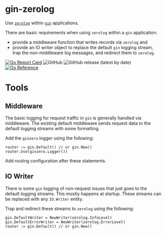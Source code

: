 # gin-zerolog
Use [`zerolog`](https://github.com/rs/zerolog)
within [`gin`](https://gin-gonic.com/docs/) applications.

There are basic requirements when using `zerolog` within a `gin` application:

* provide a middleware function that writes records via `zerolog` and
* provide an IO writer object to replace the default `gin` logging stream, 
  trap the non-middleware log messages, and redirect them to `zerolog`.

[![Go Report Card](https://goreportcard.com/badge/github.com/madkins23/gin-zerolog)](https://goreportcard.com/report/github.com/madkins23/gin-zerolog)
![GitHub](https://img.shields.io/github/license/madkins23/gin-zerolog)
![GitHub release (latest by date)](https://img.shields.io/github/v/release/madkins23/gin-zerolog)
[![Go Reference](https://pkg.go.dev/badge/github.com/madkins23/gin-zerolog.svg)](https://pkg.go.dev/github.com/madkins23/gin-zerolog)

# Tools

## Middleware

The basic logging for request traffic in `gin` is generally handled via middleware.
The existing default middleware sends request data to the default
logging streams with some formatting.

Add the `ginzero` logger using the following:

    router := gin.Default() // or gin.New()
    router.Use(ginzero.Logger())

Add routing configuration after these statements.

## IO Writer

There is some `gin` logging of non-request issues that just goes to
the default logging streams.
This mostly happens at startup.
These streams can be replaced with any `IO.Writer` entity.

Trap and redirect these streams to `zerolog` using the following:

    gin.DefaultWriter = NewWriter(zerolog.InfoLevel)
    gin.DefaultErrorWriter = NewWriter(zerolog.ErrorLevel)
    router := gin.Default() // or gin.New()
